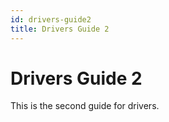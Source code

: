 ```yaml
---
id: drivers-guide2
title: Drivers Guide 2
---
```


# Drivers Guide 2

This is the second guide for drivers.
